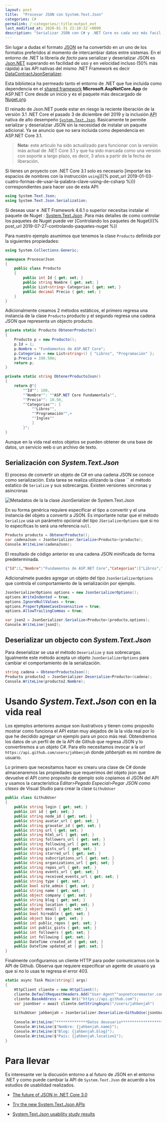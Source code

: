 ```yaml
---
layout: post
title:  "Procesar JSON con System.Text.Json"
categories: C#
permalink: /:categories/:title:output_ext
last_modified_at: 2020-01-31 22:10:32 +0000
description: "Serializar JSON con C# y .NET Core es cada vez más facil gracias a la nueva API: System.Text.Json"
---
```


Sin lugar a dudas el formato <abbr lang="en" title="Javascript Object Notation">JSON</abbr> se ha convertido en un uno de los formatos preferidos al momento de intercambiar datos entre sistemas. En el entorno de .NET la librería _de facto_ para serializar y deserializar JSON es [Json.NET](https://www.newtonsoft.com/json) superando en facilidad de uso y en velocidad incluso (50% más rápida) a las API nativas del mismo .NET Framework es decir [DataContractJsonSerializer](https://docs.microsoft.com/dotnet/api/system.runtime.serialization.json.datacontractjsonserializer?view=netframework-4.8).

Esta biblioteca ha permeado tanto el entorno de .NET que fue incluida como dependencia en el <span lang="en">[shared framework](https://natemcmaster.com/blog/2018/08/29/netcore-primitives-2/)</span> **Microsoft.AspNetCore.App** de ASP.NET Core desde un inicio y es el paquete más descargado de [Nuget.org](https://www.nuget.org/stats).

El reinado de Json.NET puede estar en riesgo la reciente liberación de la versión 3.1 .NET Core el pasado 3 de diciembre del 2019 y la inclusión <abbr lang="en" title="Application Programming Interface">API</abbr> nativa de alto desempeño [`System.Text.Json`](https://www.nuget.org/packages/System.Text.Json). Basicamente te permite serializar y deserialziar JSON sin la necesidad de instalar un paquete adicional. Ya se anuncio que no sera incluida como dependencia en ASP.NET Core 3.1.

> **Nota:** este articulo ha sido actualizado para funcionar con la versión más actual de .NET Core 3.1 y que ha sido marcada como una versión con soporte a largo plazo, es decir, 3 años a partir de la fecha de liberación.

Si tienes un proyecto con .NET Core 3.1 solo es necesario [importar los espacios de nombres con la instrucción `using`]({% post_url 2019-01-03-cuatro-formas-de-usar-la-palabra-clave-using-de-csharp %})) correspondientes para hacer uso de esta API:

```csharp
using System.Text.Json;
using System.Text.Json.Serialization;
```

Si deseas usar e .NET Framework 4.6.1 o superior necesitas instalar el paquete de Nuget : [System.Text.Json](https://www.nuget.org/packages/System.Text.Json) .Para más detalles de como controlar los paquetes de Nuget puede ver [Controlando los paquetes de Nuget]({% post_url 2019-07-27-controlando-paquetes-nuget %})

Para nuestro ejemplo asumimos que tenemos la clase `Producto` definida por la siguientes propiedades:

```csharp
using System.Collections.Generic;

namespace ProcesarJson
{
    public class Producto
    {
        public int Id { get; set; }
        public string Nombre { get; set; }
        public List<string> Categorias { get; set; }
        public decimal Precio { get; set; }
    }
}
```

Adicionalmente creamos 2 métodos estáticos, el primero regresa una instancia de la clase `Producto` producto y el segundo regresa una cadena *JSON* que representa un objecto producto.

```csharp
private static Producto ObtenerProducto()
{
    Producto p = new Producto();
    p.Id = 1;
    p.Nombre = "Fundamentos de ASP.NET Core";
    p.Categorias = new List<string>() { "Libros", "Programación" };
    p.Precio = 198.50m;
    return p;
}

private static string ObtenerProductoJson()
{
    return @"{
        ""Id"": 100,
        ""Nombre"": ""ASP.NET Core Fundamentals"",
        ""Precio"": 10.50,
        ""Categorias"": [
            ""Libros"",
            ""Programación"",+
            ""Ingles""
            ]
        }";
}
```

Aunque en la vida real estos objetos se pueden obtener de una base de datos, un servicio web o un archivo de texto.

## Serialización con *System.Text.Json*

El proceso de convertir un objeto de C# en una cadena JSON se conoce como serialización. Esta tarea se realiza utilizando la clase `` el método estatico de `Serialize` y sus sobrecargas. Existen versiones sincronas y asincronas

<img data-src="/img/json.webp" class="lazyload"  alt="Metadatos de la la clase JsonSerializer de System.Text.Json"> 

En su forma genérica requiere especificar el tipo a convertir y el una instancia del objeto a convertir a JSON. Es importante notar que el método `Serialize` usa un parámetro opcional del tipo `JSerializerOptions` que si no lo especificas lo será una referencia `null`.

```csharp
Producto producto = ObtenerProducto();
var cadenaJson = JsonSerializer.Serialize<Producto>(producto);
Console.WriteLine(cadenaJson);
```

El resultado de código anterior es una cadena JSON minificada de forma predeterminada.

```json
{"Id":1,"Nombre":"Fundamentos de ASP.NET Core","Categorias":["Libros","Programaci\u00F3n"],"Precio":198.50}
```  

Adicionalmete puedes agregar un objeto del tipo `JsonSerializerOptions` que controla el comportamiento de la serialización por ejemplo.

```cs
JsonSerializerOptions options = new JsonSerializerOptions();
options.WriteIndented = true;
options.IgnoreNullValues = true;
options.PropertyNameCaseInsensitive = true;
options.AllowTrailingCommas = true;

var json2 = JsonSerializer.Serialize<Producto>(producto,options);
Console.WriteLine(json2);
```

## Deserializar un objecto con *System.Text.Json*

Para deserializar se usa el método `Deserialize` y sus sobrecargas. Igualmente este método acepta un objeto `JsonSerializerOptions` para cambiar el comportamiento de la serialización.

```csharp
string cadena = ObtenerProductoJson();
Producto producto2 = JsonSerializer.Deserialize<Producto>(cadena);
Console.WriteLine(producto2.Nombre);
```

# Usando *System.Text.Json* con en la vida real

Los ejemplos anteriores aunque son ilustrativos y tienen como proposito mostrar como funciona el API estan muy alejados de la la vida real por lo que he decidido agregar un ejemplo para un poco más real. Obtendremos los datos de un perfil de de la API de Github que regresa JSON y lo convertiremos a un objeto C#. Para ello necesitamos invocar a la _url_ `https://api.github.com/users/jahbenjah` donde *jahbenjah* es mi nombre de usuario.

Lo primero que necesitamos hacer es crearu una clase de C# donde almacenaremos las propiedades que requerimos del objeto json que devuelve el API como proposito de ejemplo solo copiamos el JSON del API y usamos la característica _Editar>Pegado Especial>Pegar JSON como clases_ de Visual Studio para crear la clase `GithubUser`

```cs
public class GithubUser
{
    public string login { get; set; }
    public int id { get; set; }
    public string node_id { get; set; }
    public string avatar_url { get; set; }
    public string gravatar_id { get; set; }
    public string url { get; set; }
    public string html_url { get; set; }
    public string followers_url { get; set; }
    public string following_url { get; set; }
    public string gists_url { get; set; }
    public string starred_url { get; set; }
    public string subscriptions_url { get; set; }
    public string organizations_url { get; set; }
    public string repos_url { get; set; }
    public string events_url { get; set; }
    public string received_events_url { get; set; }
    public string type { get; set; }
    public bool site_admin { get; set; }
    public string name { get; set; }
    public object company { get; set; }
    public string blog { get; set; }
    public string location { get; set; }
    public object email { get; set; }
    public bool hireable { get; set; }
    public object bio { get; set; }
    public int public_repos { get; set; }
    public int public_gists { get; set; }
    public int followers { get; set; }
    public int following { get; set; }
    public DateTime created_at { get; set; }
    public DateTime updated_at { get; set; }
}
```

Finalmente configuramos un cliente HTTP para poder comunicarnos con la API de Github. Observa que requiere especificar un agente de usuario ya que si no lo usas te regresa el error 403.

```cs
static async Task Main(string[] args)
{
    HttpClient cliente = new HttpClient();
    cliente.DefaultRequestHeaders.Add("User-Agent""aspnetcoremaster.com");
    cliente.BaseAddress = new Uri("https://api.github.com");
    var jsonUser = await cliente.GetStringAsync("/users/jahbenjah")
    
    GithubUser jahbenjah = JsonSerializer.Deserialize<GithubUse(jsonUser);
    
    Console.WriteLine("**************Datos deusuario**********************");
    Console.WriteLine($"Nombre: {jahbenjah.name}");
    Console.WriteLine($"Blog: {jahbenjah.blog}");
    Console.WriteLine($"País: {jahbenjah.location}");
}
```

# Para llevar

Es interesante ver la discusión entorno a al futuro de JSON en el entorno .NET y como puede cambiar la API de `System.Text.Json` de acuerdo a los estudios de usabilidad realizados.

* [The future of JSON in .NET Core 3.0](https://github.com/dotnet/corefx/issues/33115)

* [Try the new System.Text.Json APIs](https://devblogs.microsoft.com/dotnet/try-the-new-system-text-json-apis/)

* [System.Text.Json usability study results](https://github.com/dotnet/announcements/issues/117)